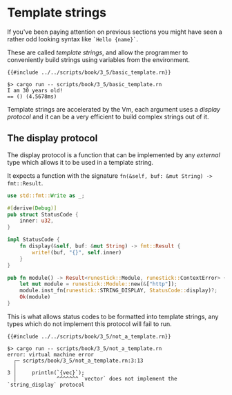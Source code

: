 # Template strings

If you've been paying attention on previous sections you might have seen a
rather odd looking syntax like `` `Hello {name}` ``.

These are called *template strings*, and allow the programmer to conveniently
build strings using variables from the environment.

```rust,noplaypen
{{#include ../../scripts/book/3_5/basic_template.rn}}
```

```text
$> cargo run -- scripts/book/3_5/basic_template.rn
I am 30 years old!
== () (4.5678ms)
```

Template strings are accelerated by the Vm, each argument uses a *display
protocol* and it can be a very efficient to build complex strings out of it.

## The display protocol

The display protocol is a function that can be implemented by any *external*
type which allows it to be used in a template string.

It expects a function with the signature `fn(&self, buf: &mut String) -> fmt::Result`.

```rust
use std::fmt::Write as _;

#[derive(Debug)]
pub struct StatusCode {
    inner: u32,
}

impl StatusCode {
    fn display(&self, buf: &mut String) -> fmt::Result {
        write!(buf, "{}", self.inner)
    }
}

pub fn module() -> Result<runestick::Module, runestick::ContextError> {
    let mut module = runestick::Module::new(&["http"]);
    module.inst_fn(runestick::STRING_DISPLAY, StatusCode::display)?;
    Ok(module)
}
```

This is what allows status codes to be formatted into template strings, any
types which do not implement this protocol will fail to run.

```rust,noplaypen
{{#include ../../scripts/book/3_5/not_a_template.rn}}
```

```text
$> cargo run -- scripts/book/3_5/not_a_template.rn
error: virtual machine error
  ┌─ scripts/book/3_5/not_a_template.rn:3:13
  │
3 │     println(`{vec}`);
  │             ^^^^^^^ `vector` does not implement the `string_display` protocol
```